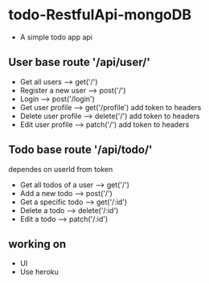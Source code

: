 # todo-RestfulApi-mongoDB
- A simple todo app api

## User base route '/api/user/'

- Get all users --> get('/')
- Register a new user --> post('/')
- Login --> post('/login')
- Get user profile --> get('/profile') add token to headers
- Delete user profile --> delete('/') add token to headers
- Edit user profile --> patch('/') add token to headers

## Todo base route '/api/todo/'

 dependes on userId from token

- Get all todos of a user --> get('/') 
- Add a new todo --> post('/')
- Get a specific todo --> get('/:id') 
- Delete a todo --> delete('/:id')
- Edit a todo --> patch('/:id')

## working on

- UI
- Use heroku
